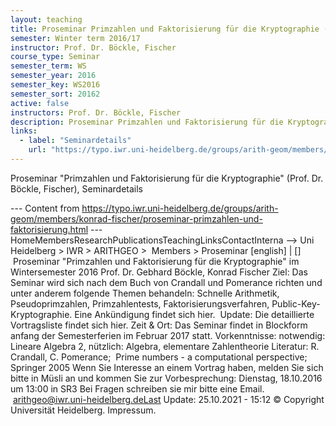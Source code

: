 ```yaml
---
layout: teaching
title: Proseminar Primzahlen und Faktorisierung für die Kryptographie (Prof. Dr. Böckle, Fischer), Seminardetails
semester: Winter term 2016/17
instructor: Prof. Dr. Böckle, Fischer
course_type: Seminar
semester_term: WS
semester_year: 2016
semester_key: WS2016
semester_sort: 20162
active: false
instructors: Prof. Dr. Böckle, Fischer
description: Proseminar Primzahlen und Faktorisierung für die Kryptographie (Prof. Dr. Böckle, Fischer), Seminardetails
links:
  - label: "Seminardetails"
    url: "https://typo.iwr.uni-heidelberg.de/groups/arith-geom/members/konrad-fischer/proseminar-primzahlen-und-faktorisierung.html"
---
```


Proseminar "Primzahlen und Faktorisierung für die Kryptographie" (Prof. Dr. Böckle, Fischer), Seminardetails

--- Content from https://typo.iwr.uni-heidelberg.de/groups/arith-geom/members/konrad-fischer/proseminar-primzahlen-und-faktorisierung.html ---
HomeMembersResearchPublicationsTeachingLinksContactInterna --> Uni Heidelberg > IWR > ARITHGEO > &nbsp;Members >&nbsp;Proseminar [english]&nbsp;|&nbsp;[] &nbsp;Proseminar "Primzahlen und Faktorisierung für die Kryptographie" im Wintersemester 2016 Prof. Dr. Gebhard Böckle, Konrad Fischer&nbsp;Ziel: Das Seminar wird sich nach dem Buch von Crandall und Pomerance richten und unter anderem folgende Themen behandeln: Schnelle Arithmetik, Pseudoprimzahlen, Primzahlentests, Faktorisierungsverfahren, Public-Key-Kryptographie. Eine Ankündigung findet sich hier. &nbsp;Update: Die detaillierte Vortragsliste findet sich hier.&nbsp;Zeit &amp; Ort: Das Seminar findet in Blockform anfang der Semesterferien im Februar 2017 statt. Vorkenntnisse: notwendig: Lineare Algebra 2, nützlich: Algebra, elementare Zahlentheorie Literatur: R. Crandall, C. Pomerance;&nbsp; Prime numbers - a computational perspective; Springer 2005 Wenn Sie Interesse an einem Vortrag haben, melden Sie sich bitte in Müsli an und kommen Sie zur Vorbesprechung: Dienstag, 18.10.2016 um 13:00 in SR3&nbsp;Bei Fragen schreiben sie mir bitte eine Email. &nbsp;arithgeo@iwr.uni-heidelberg.deLast Update:&nbsp;25.10.2021 - 15:12 &copy; Copyright Universit&auml;t Heidelberg.&nbsp;Impressum.

